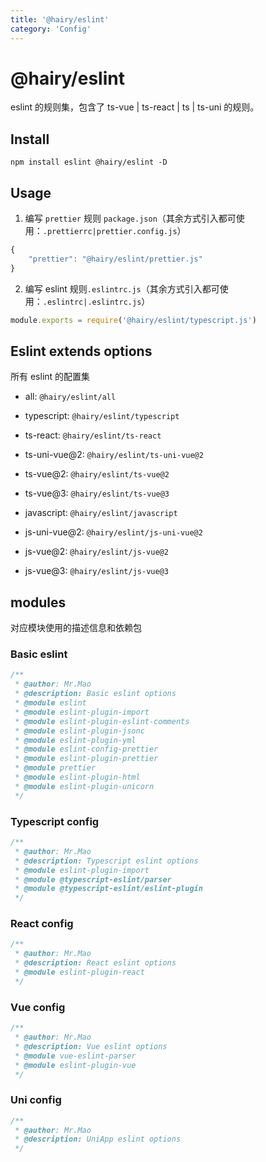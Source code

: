 ```yaml
---
title: '@hairy/eslint'
category: 'Config'
---
```


# @hairy/eslint

eslint 的规则集，包含了 ts-vue | ts-react | ts | ts-uni 的规则。

## Install

`npm install eslint @hairy/eslint -D`

## Usage


1. 编写 `prettier` 规则 `package.json`（其余方式引入都可使用：`.prettierrc|prettier.config.js`） 

~~~js
{
    "prettier": "@hairy/eslint/prettier.js"
}
~~~

2. 编写 eslint 规则`.eslintrc.js`（其余方式引入都可使用：`.eslintrc|.eslintrc.js`）

~~~js
module.exports = require('@hairy/eslint/typescript.js')
~~~

## Eslint extends options

所有 eslint 的配置集

- all:			     `@hairy/eslint/all`
- typescript:    `@hairy/eslint/typescript`
- ts-react:      `@hairy/eslint/ts-react`
- ts-uni-vue@2:  `@hairy/eslint/ts-uni-vue@2`
- ts-vue@2:      `@hairy/eslint/ts-vue@2`
- ts-vue@3:      `@hairy/eslint/ts-vue@3`

- javascript:    `@hairy/eslint/javascript`
- js-uni-vue@2:  `@hairy/eslint/js-uni-vue@2`
- js-vue@2:      `@hairy/eslint/js-vue@2`
- js-vue@3:      `@hairy/eslint/js-vue@3`

## modules

对应模块使用的描述信息和依赖包

### Basic eslint

~~~typescript
/**
 * @author: Mr.Mao
 * @description: Basic eslint options
 * @module eslint
 * @module eslint-plugin-import
 * @module eslint-plugin-eslint-comments
 * @module eslint-plugin-jsonc
 * @module eslint-plugin-yml
 * @module eslint-config-prettier
 * @module eslint-plugin-prettier
 * @module prettier
 * @module eslint-plugin-html
 * @module eslint-plugin-unicorn
 */
~~~

### Typescript config

~~~typescript
/**
 * @author: Mr.Mao
 * @description: Typescript eslint options
 * @module eslint-plugin-import
 * @module @typescript-eslint/parser
 * @module @typescript-eslint/eslint-plugin
 */
~~~

### React config

~~~typescript
/**
 * @author: Mr.Mao
 * @description: React eslint options
 * @module eslint-plugin-react
 */
~~~

### Vue config

~~~typescript
/**
 * @author: Mr.Mao
 * @description: Vue eslint options
 * @module vue-eslint-parser
 * @module eslint-plugin-vue
 */
~~~

### Uni config

~~~typescript
/**
 * @author: Mr.Mao
 * @description: UniApp eslint options
 */
~~~
